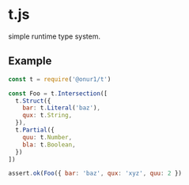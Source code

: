 # t.js

simple runtime type system.

## Example

```js
const t = require('@onur1/t')

const Foo = t.Intersection([
  t.Struct({
    bar: t.Literal('baz'),
    qux: t.String,
  }),
  t.Partial({
    quu: t.Number,
    bla: t.Boolean,
  })
])

assert.ok(Foo({ bar: 'baz', qux: 'xyz', quu: 2 })
```
